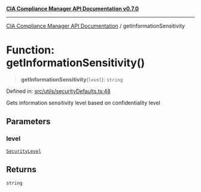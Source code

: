 [**CIA Compliance Manager API Documentation v0.7.0**](../README.md)

***

[CIA Compliance Manager API Documentation](../globals.md) / getInformationSensitivity

# Function: getInformationSensitivity()

> **getInformationSensitivity**(`level`): `string`

Defined in: [src/utils/securityDefaults.ts:48](https://github.com/Hack23/cia-compliance-manager/blob/main/src/utils/securityDefaults.ts#L48)

Gets information sensitivity level based on confidentiality level

## Parameters

### level

[`SecurityLevel`](../type-aliases/SecurityLevel.md)

## Returns

`string`
